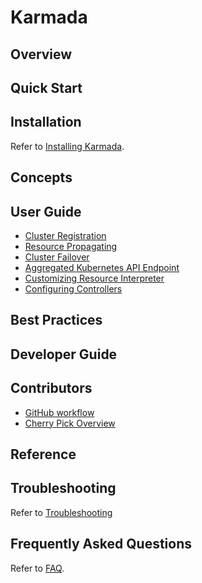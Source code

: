 # Karmada

## Overview

## Quick Start

## Installation
Refer to [Installing Karmada](./installation/installation.md). 

## Concepts

## User Guide

- [Cluster Registration](./userguide/cluster-registration.md) 
- [Resource Propagating](./userguide/resource-propagating.md)
- [Cluster Failover](./userguide/failover.md)
- [Aggregated Kubernetes API Endpoint](./userguide/aggregated-api-endpoint.md)
- [Customizing Resource Interpreter](./userguide/customizing-resource-interpreter.md)
- [Configuring Controllers](./userguide/configure-controllers.md)

## Best Practices

## Developer Guide

## Contributors

- [GitHub workflow](./contributors/guide/github-workflow.md)
- [Cherry Pick Overview](./contributors/devel/cherry-picks.md)

## Reference

## Troubleshooting
Refer to [Troubleshooting](./troubleshooting.md)

## Frequently Asked Questions

Refer to [FAQ](./frequently-asked-questions.md).